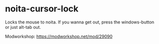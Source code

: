 # noita-cursor-lock
Locks the mouse to noita. If you wanna get out, press the windows-button or just alt-tab out.

Modworkshop: https://modworkshop.net/mod/29090

